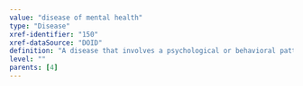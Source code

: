 ```yaml
---
value: "disease of mental health"
type: "Disease"
xref-identifier: "150"
xref-dataSource: "DOID"
definition: "A disease that involves a psychological or behavioral pattern generally associated with subjective distress or disability that occurs in an individual, and which are not a part of normal development or culture."
level: ""
parents: [4]
---
```

